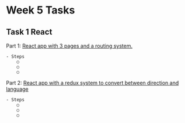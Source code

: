 # Week 5 Tasks

## Task 1 React 

  Part 1: [React app with 3 pages and a routing system.]()
  ```
  - Steps
      ○
      ○
      ○
  ```
  Part 2: [React app with a redux system to convert between direction and language]()
  ```
  - Steps
      ○
      ○
      ○
  ```

